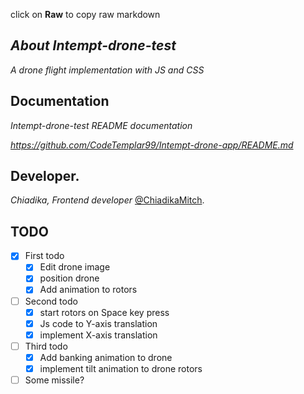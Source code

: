 click on **Raw** to copy raw markdown

## _About Intempt-drone-test_

_A drone flight implementation with JS and CSS_

## Documentation

_Intempt-drone-test README documentation_

_https://github.com/CodeTemplar99/Intempt-drone-app/README.md_

## Developer.

_Chiadika, Frontend developer_
[@ChiadikaMitch](https://twitter.com/ChiadikaMitch).

## TODO

- [x] First todo
  - [x] Edit drone image
  - [x] position drone
  - [x] Add animation to rotors
- [ ] Second todo
  - [x] start rotors on Space key press
  - [x] Js code to Y-axis translation
  - [x] implement X-axis translation
- [ ] Third todo
  - [x] Add banking animation to drone
  - [x] implement tilt animation to drone rotors
- [ ] Some missile?
